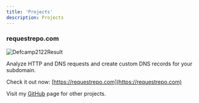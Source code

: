 ```yaml
---
title: 'Projects'
description: Projects
---
```


### requestrepo.com


![Defcamp2122Result](/assets/images/requestrepo.png)

Analyze HTTP and DNS requests and create custom DNS records for your subdomain.

Check it out now: [https://requestrepo.com](https://requestrepo.com)



Visit my [GitHub](https://github.com/adrgs) page for other projects.